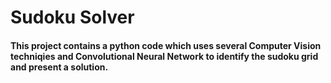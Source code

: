 <h1> Sudoku Solver</h1>

<h4>This project contains a python code which uses several Computer Vision techniqies and Convolutional Neural Network to identify the sudoku grid and present a solution.</h1>
